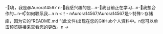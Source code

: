 -👋嗨，我是@Aurora14567 n-👀我感兴趣的是...n-🌱我目前正在学习...n-💞我想合作的️...n-📫如何联系我...n n <！- nAurora14567/Aurora14567是✨特殊✨存储库，因为它的“README.md ”(此文件)出现在您的GitHub个人资料中。n您可以单击预览链接来查看您的更改。n ->
